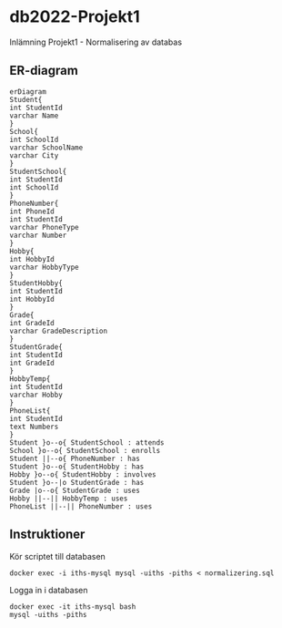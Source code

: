 # db2022-Projekt1
Inlämning Projekt1 - Normalisering av databas

## ER-diagram

```mermaid
erDiagram
Student{
int StudentId
varchar Name
}
School{
int SchoolId
varchar SchoolName
varchar City
}
StudentSchool{
int StudentId
int SchoolId
}
PhoneNumber{
int PhoneId
int StudentId
varchar PhoneType
varchar Number
}
Hobby{
int HobbyId
varchar HobbyType
}
StudentHobby{
int StudentId
int HobbyId
}
Grade{
int GradeId
varchar GradeDescription
}
StudentGrade{
int StudentId
int GradeId
}
HobbyTemp{
int StudentId
varchar Hobby
}
PhoneList{
int StudentId
text Numbers
}
Student }o--o{ StudentSchool : attends
School }o--o{ StudentSchool : enrolls
Student ||--o{ PhoneNumber : has
Student }o--o{ StudentHobby : has
Hobby }o--o{ StudentHobby : involves
Student }o--|o StudentGrade : has
Grade |o--o{ StudentGrade : uses
Hobby ||--|| HobbyTemp : uses
PhoneList ||--|| PhoneNumber : uses
```

## Instruktioner
Kör scriptet till databasen
```
docker exec -i iths-mysql mysql -uiths -piths < normalizering.sql
```
Logga in i databasen
```
docker exec -it iths-mysql bash
mysql -uiths -piths
```
